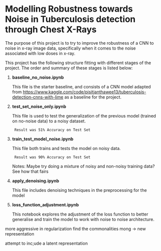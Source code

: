 # Modelling Robustness towards Noise in Tuberculosis detection through Chest X-Rays

The purpose of this project is to try to improve the robustness of a CNN to noise in x-ray image data, specifically when it comes to the noise associated with low doses in x-ray.

This project has the following structure fitting with different stages of the project. The order and summary of these stages is listed below:
1. **baseline_no_noise.ipynb**
    
    This file is the starter baseline, and consists of a CNN model adapted from https://www.kaggle.com/code/pisitjanthawee13/tuberculosis-detection-cnns-with-lime as a baseline for the project.

2. **test_set_noise_only.ipynb**

    This file is used to test the generalization of the previous model (trained on no-noise data) to a noisy dataset.

        Result was 51% Accuracy on Test Set

3. **train_test_model_noise.ipynb**

    This file both trains and tests the model on noisy data.

        Result was 90% Accuracy on Test Set
    
    Notes: Maybe try doing a mixture of noisy and non-noisy training data? See how that fairs

4. **apply_denoising.ipynb**

    This file includes denoising techniques in the preprocessing for the model

5. **loss_function_adjustment.ipynb**

    This notebook explores the adjustment of the loss function to better generalise and train the model to work with noise to noise architecture.

more aggressive in regularization
find the commonalities mong -> new representation

attempt to inc;ude a latent representation 

